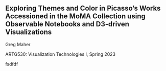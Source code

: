 ## Exploring Themes and Color in Picasso’s Works Accessioned in the MoMA Collection using Observable Notebooks and D3-driven Visualizations 

Greg Maher

ARTG530: Visualization Technologies I, Spring 2023

fsdfdf
